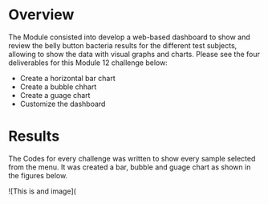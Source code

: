 # Overview
The Module consisted into develop a web-based dashboard to show and  review the  belly button bacteria results for the different test subjects, allowing to show the data with visual graphs and charts.
Please see the four deliverables for this Module 12 challenge below:
* Create a horizontal bar chart
* Create a bubble chhart
* Create a guage chart
* Customize the dashboard
# Results
The Codes for every challenge was written to show every sample selected from the menu.
It was created a bar, bubble and guage chart as shown in the figures below.

![This is and image](

